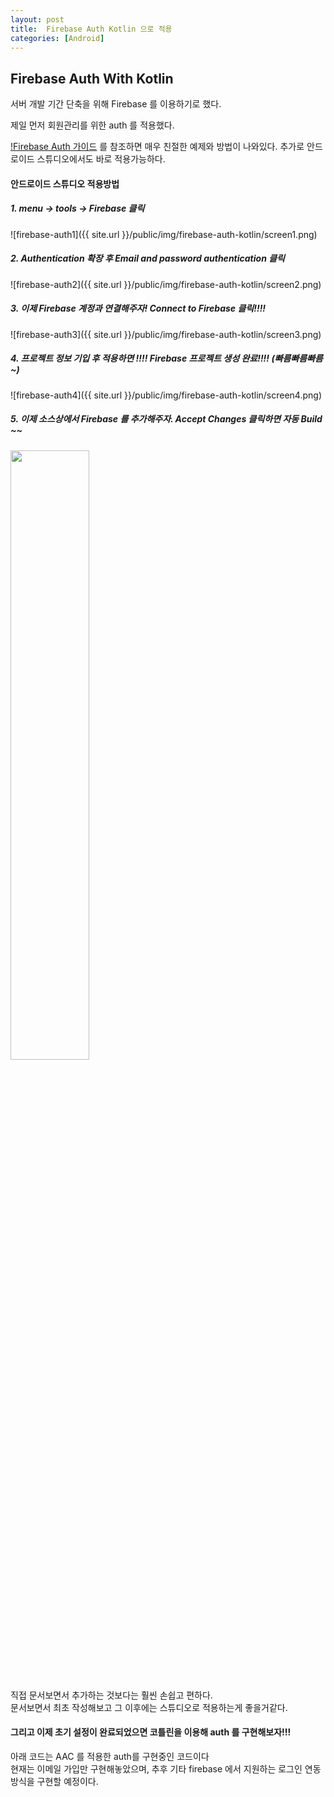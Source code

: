 ```yaml
---
layout: post
title:  Firebase Auth Kotlin 으로 적용
categories: [Android]
---
```


## Firebase Auth With Kotlin

서버 개발 기간 단축을 위해 Firebase 를 이용하기로 했다.

제일 먼저 회원관리를 위한 auth 를 적용했다.

[!Firebase Auth 가이드](https://firebase.google.com/docs/auth/?hl=ko) 를 참조하면 매우 친절한 예제와 방법이 나와있다.
추가로 안드로이드 스튜디오에서도 바로 적용가능하다.

#### 안드로이드 스튜디오 적용방법
##### 1. menu -> tools -> Firebase 클릭<br>
![firebase-auth1]({{ site.url }}/public/img/firebase-auth-kotlin/screen1.png)

##### 2. Authentication 확장 후 Email and password authentication 클릭<br>
![firebase-auth2]({{ site.url }}/public/img/firebase-auth-kotlin/screen2.png)

##### 3. 이제 Firebase 계정과 연결해주자! Connect to Firebase 클릭!!!!<br>
![firebase-auth3]({{ site.url }}/public/img/firebase-auth-kotlin/screen3.png)

##### 4. 프로젝트 정보 기입 후 적용하면 !!!! Firebase 프로젝트 생성 완료!!!! (빠름빠름빠름~)<br>
![firebase-auth4]({{ site.url }}/public/img/firebase-auth-kotlin/screen4.png)

##### 5. 이제 소스상에서 Firebase 를 추가해주자. Accept Changes 클릭하면 자동 Build ~~ <br>
<img src="{{ site.url }}/public/img/firebase-auth-kotlin/screen5.png" width="50%">
<br><br>
<p>직접 문서보면서 추가하는 것보다는 훨씬 손쉽고 편하다.<br>
문서보면서 최초 작성해보고 그 이후에는 스튜디오로 적용하는게 좋을거같다.
</p>

#### 그리고 이제 초기 설정이 완료되었으면 코틀린을 이용해 auth 를 구현해보자!!!
아래 코드는 AAC 를 적용한 auth를 구현중인 코드이다<br>
현재는 이메일 가입만 구현해놓았으며, 추후 기타 firebase 에서 지원하는 로그인 연동 방식을 구현할 예정이다.

<script src="https://gist.github.com/daeun1012/679602cd73bc3b0ad445ced94287fc26.js"></script>
